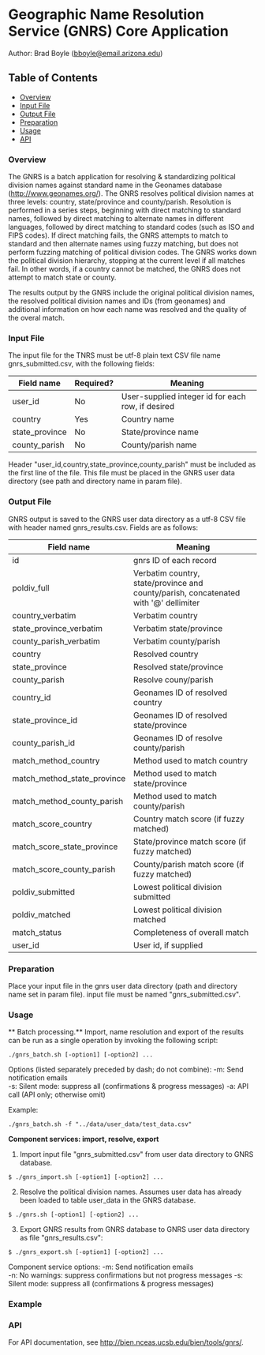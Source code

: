 # Geographic Name Resolution Service (GNRS) Core Application 

Author: Brad Boyle (bboyle@email.arizona.edu)  

## Table of Contents

- [Overview](#overview)
- [Input File](#input-file)
- [Output File](#output-file)
- [Preparation](#preparation)
- [Usage](#usage)
- [API](#api)

### <a name="Overview"></a>Overview

The GNRS is a batch application for resolving & standardizing political division names against standard name in the Geonames database (http://www.geonames.org/). The GNRS resolves political division names at three levels: country, state/province and county/parish. Resolution is performed in a series steps, beginning with direct matching to standard names, followed by direct matching to alternate names in different languages, followed by direct matching to standard codes (such as ISO and FIPS codes). If direct matching fails, the GNRS attempts to match to standard and then alternate names using fuzzy matching, but does not perform fuzzing matching of political division codes. The GNRS works down the political division hierarchy, stopping at the current level if all matches fail. In other words, if a country cannot be matched, the GNRS does not attempt to match state or county.

The results output by the GNRS include the original political division names, the resolved political division names and IDs (from geonames) and additional information on how each name was resolved and the quality of the overal match.

### <a name="input-file"></a>Input File

The input file for the TNRS must be utf-8 plain text CSV file name gnrs_submitted.csv, with the following fields:

| Field name | Required? | Meaning |
| ----- | ----- | ----- |
| user_id | No | User-supplied integer id for each row, if desired |
| country | Yes | Country name |
| state_province | No | State/province name |
| county_parish | No | County/parish name |

Header "user_id,country,state_province,county_parish" must be included as the first line of the file. This file must be placed in the GNRS user data directory  (see path and directory name in param file). 

### <a name="output-file"></a>Output File

GNRS output is saved to the GNRS user data directory as a utf-8 CSV file with header named gnrs_results.csv. Fields are as follows:

| Field name | Meaning |
| ----- | ----- |
| id | gnrs ID of each record |
| poldiv_full | Verbatim country, state/province and county/parish, concatenated with '@' dellimiter |
| country_verbatim | Verbatim country |
| state_province_verbatim | Verbatim state/province |
| county_parish_verbatim | Verbatim county/parish |
| country | Resolved country |
| state_province | Resolved state/province |
| county_parish | Resolve couny/parish |
| country_id | Geonames ID of resolved country |
| state_province_id | Geonames ID of resolved state/province |
| county_parish_id | Geonames ID of resolve county/parish |
| match_method_country | Method used to match country |
| match_method_state_province | Method used to match state/province |
| match_method_county_parish | Method used to match county/parish |
| match_score_country | Country match score (if fuzzy matched) |
| match_score_state_province | State/province match score (if fuzzy matched) |
| match_score_county_parish | County/parish match score (if fuzzy matched) |
| poldiv_submitted | Lowest political division submitted |
| poldiv_matched | Lowest political division matched |
| match_status | Completeness of overall match |
| user_id | User id, if supplied |

### <a name="preparation"></a>Preparation

Place your input file in the gnrs user data directory (path and directory name set in param file). input file must be named "gnrs_submitted.csv".

### <a name="Usage"></a>Usage

** Batch processing.** Import, name resolution and export of the results can be run as a single operation by invoking the following script:

```
./gnrs_batch.sh [-option1] [-option2] ...
```

Options (listed separately preceded by dash; do not combine):
  -m: Send notification emails  
  -s: Silent mode: suppress all (confirmations & progress messages)
  -a: API call (API only; otherwise omit)
  
Example:

```
./gnrs_batch.sh -f "../data/user_data/test_data.csv"

```

**Component services: import, resolve, export**

1. Import input file "gnrs_submitted.csv" from user data directory to GNRS database.

```
$ ./gnrs_import.sh [-option1] [-option2] ...

```

2. Resolve the political division names. Assumes user data has already been loaded to table user_data in the GNRS database.

```
$ ./gnrs.sh [-option1] [-option2] ...

```

3. Export GNRS results from GNRS database to GNRS user data directory as file "gnrs_results.csv":

```
$ ./gnrs_export.sh [-option1] [-option2] ...

```

Component service options:
  -m: Send notification emails  
  -n: No warnings: suppress confirmations but not progress messages
  -s: Silent mode: suppress all (confirmations & progress messages)

  
### <a name="example"></a>Example


### <a name="api"></a>API

For API documentation, see http://bien.nceas.ucsb.edu/bien/tools/gnrs/.